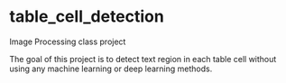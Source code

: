 # table_cell_detection
Image Processing class project

The goal of this project is to detect text region in each table cell without using any machine learning or deep learning methods. 

